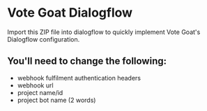 # Vote Goat Dialogflow

Import this ZIP file into dialogflow to quickly implement Vote Goat's Dialogflow configuration.

## You'll need to change the following:

* webhook fulfilment authentication headers
* webhook url
* project name/id
* project bot name (2 words)
